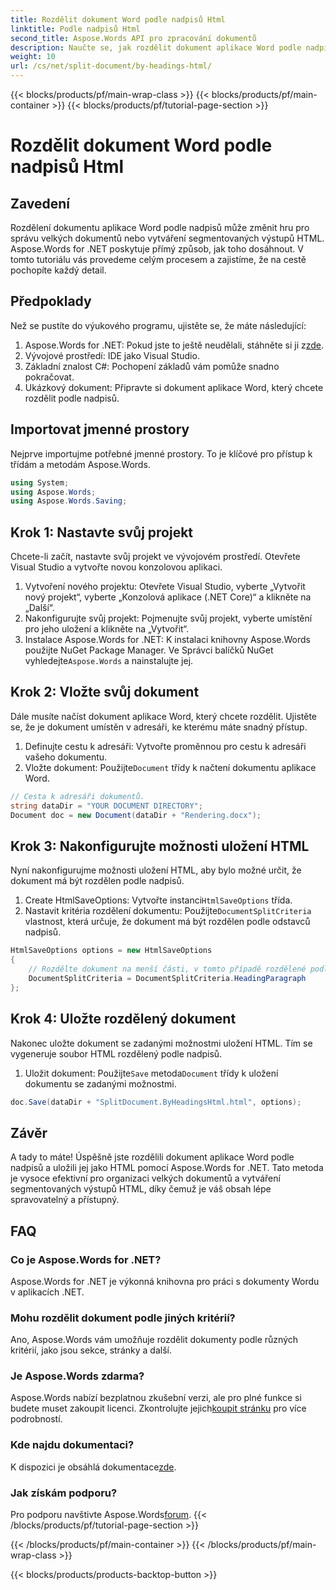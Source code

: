 ```yaml
---
title: Rozdělit dokument Word podle nadpisů Html
linktitle: Podle nadpisů Html
second_title: Aspose.Words API pro zpracování dokumentů
description: Naučte se, jak rozdělit dokument aplikace Word podle nadpisů do HTML pomocí Aspose.Words for .NET. Postupujte podle našeho podrobného průvodce krok za krokem.
weight: 10
url: /cs/net/split-document/by-headings-html/
---
```


{{< blocks/products/pf/main-wrap-class >}}
{{< blocks/products/pf/main-container >}}
{{< blocks/products/pf/tutorial-page-section >}}

# Rozdělit dokument Word podle nadpisů Html

## Zavedení

Rozdělení dokumentu aplikace Word podle nadpisů může změnit hru pro správu velkých dokumentů nebo vytváření segmentovaných výstupů HTML. Aspose.Words for .NET poskytuje přímý způsob, jak toho dosáhnout. V tomto tutoriálu vás provedeme celým procesem a zajistíme, že na cestě pochopíte každý detail.

## Předpoklady

Než se pustíte do výukového programu, ujistěte se, že máte následující:

1. Aspose.Words for .NET: Pokud jste to ještě neudělali, stáhněte si ji z[zde](https://releases.aspose.com/words/net/).
2. Vývojové prostředí: IDE jako Visual Studio.
3. Základní znalost C#: Pochopení základů vám pomůže snadno pokračovat.
4. Ukázkový dokument: Připravte si dokument aplikace Word, který chcete rozdělit podle nadpisů.

## Importovat jmenné prostory

Nejprve importujme potřebné jmenné prostory. To je klíčové pro přístup k třídám a metodám Aspose.Words.

```csharp
using System;
using Aspose.Words;
using Aspose.Words.Saving;
```

## Krok 1: Nastavte svůj projekt

Chcete-li začít, nastavte svůj projekt ve vývojovém prostředí. Otevřete Visual Studio a vytvořte novou konzolovou aplikaci.

1. Vytvoření nového projektu: Otevřete Visual Studio, vyberte „Vytvořit nový projekt“, vyberte „Konzolová aplikace (.NET Core)“ a klikněte na „Další“.
2. Nakonfigurujte svůj projekt: Pojmenujte svůj projekt, vyberte umístění pro jeho uložení a klikněte na „Vytvořit“.
3.  Instalace Aspose.Words for .NET: K instalaci knihovny Aspose.Words použijte NuGet Package Manager. Ve Správci balíčků NuGet vyhledejte`Aspose.Words` a nainstalujte jej.

## Krok 2: Vložte svůj dokument

Dále musíte načíst dokument aplikace Word, který chcete rozdělit. Ujistěte se, že je dokument umístěn v adresáři, ke kterému máte snadný přístup.

1. Definujte cestu k adresáři: Vytvořte proměnnou pro cestu k adresáři vašeho dokumentu.
2.  Vložte dokument: Použijte`Document` třídy k načtení dokumentu aplikace Word.

```csharp
// Cesta k adresáři dokumentů.
string dataDir = "YOUR DOCUMENT DIRECTORY";
Document doc = new Document(dataDir + "Rendering.docx");
```

## Krok 3: Nakonfigurujte možnosti uložení HTML

Nyní nakonfigurujme možnosti uložení HTML, aby bylo možné určit, že dokument má být rozdělen podle nadpisů.

1.  Create HtmlSaveOptions: Vytvořte instanci`HtmlSaveOptions` třída.
2.  Nastavit kritéria rozdělení dokumentu: Použijte`DocumentSplitCriteria` vlastnost, která určuje, že dokument má být rozdělen podle odstavců nadpisů.

```csharp
HtmlSaveOptions options = new HtmlSaveOptions
{
    // Rozdělte dokument na menší části, v tomto případě rozdělené podle nadpisu.
    DocumentSplitCriteria = DocumentSplitCriteria.HeadingParagraph
};
```

## Krok 4: Uložte rozdělený dokument

Nakonec uložte dokument se zadanými možnostmi uložení HTML. Tím se vygeneruje soubor HTML rozdělený podle nadpisů.

1.  Uložit dokument: Použijte`Save` metoda`Document` třídy k uložení dokumentu se zadanými možnostmi.

```csharp
doc.Save(dataDir + "SplitDocument.ByHeadingsHtml.html", options);
```

## Závěr

A tady to máte! Úspěšně jste rozdělili dokument aplikace Word podle nadpisů a uložili jej jako HTML pomocí Aspose.Words for .NET. Tato metoda je vysoce efektivní pro organizaci velkých dokumentů a vytváření segmentovaných výstupů HTML, díky čemuž je váš obsah lépe spravovatelný a přístupný.

## FAQ

### Co je Aspose.Words for .NET?
Aspose.Words for .NET je výkonná knihovna pro práci s dokumenty Wordu v aplikacích .NET.

### Mohu rozdělit dokument podle jiných kritérií?
Ano, Aspose.Words vám umožňuje rozdělit dokumenty podle různých kritérií, jako jsou sekce, stránky a další.

### Je Aspose.Words zdarma?
 Aspose.Words nabízí bezplatnou zkušební verzi, ale pro plné funkce si budete muset zakoupit licenci. Zkontrolujte jejich[koupit stránku](https://purchase.aspose.com/buy) pro více podrobností.

### Kde najdu dokumentaci?
 K dispozici je obsáhlá dokumentace[zde](https://reference.aspose.com/words/net/).

### Jak získám podporu?
 Pro podporu navštivte Aspose.Words[forum](https://forum.aspose.com/c/words/8).
{{< /blocks/products/pf/tutorial-page-section >}}

{{< /blocks/products/pf/main-container >}}
{{< /blocks/products/pf/main-wrap-class >}}

{{< blocks/products/products-backtop-button >}}
